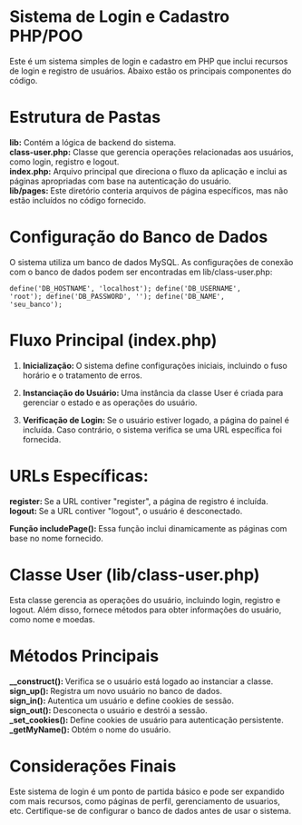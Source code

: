 # Sistema de Login e Cadastro PHP/POO
Este é um sistema simples de login e cadastro em PHP que inclui recursos de login e registro de usuários. Abaixo estão os principais componentes do código.

# Estrutura de Pastas
<strong>lib:</strong> Contém a lógica de backend do sistema.<br>
<strong>class-user.php:</strong> Classe que gerencia operações relacionadas aos usuários, como login, registro e logout.<br>
<strong>index.php:</strong> Arquivo principal que direciona o fluxo da aplicação e inclui as páginas apropriadas com base na autenticação do usuário.<br>
<strong>lib/pages: </strong>Este diretório conteria arquivos de página específicos, mas não estão incluídos no código fornecido.<br>

# Configuração do Banco de Dados
O sistema utiliza um banco de dados MySQL. As configurações de conexão com o banco de dados podem ser encontradas em lib/class-user.php:


<code>define('DB_HOSTNAME', 'localhost');
define('DB_USERNAME', 'root');
define('DB_PASSWORD', '');
define('DB_NAME', 'seu_banco');</code>


# Fluxo Principal (index.php)
1. <strong>Inicialização: </strong>O sistema define configurações iniciais, incluindo o fuso horário e o tratamento de erros.

2. <strong>Instanciação do Usuário: </strong>Uma instância da classe User é criada para gerenciar o estado e as operações do usuário.

3. <strong>Verificação de Login: </strong>Se o usuário estiver logado, a página do painel é incluída. Caso contrário, o sistema verifica se uma URL específica foi fornecida.

# URLs Específicas:

<strong>register: </strong>Se a URL contiver "register", a página de registro é incluída.<br>
<strong>logout: </strong>Se a URL contiver "logout", o usuário é desconectado.<br>

<strong>Função includePage(): </strong>Essa função inclui dinamicamente as páginas com base no nome fornecido.

# Classe User (lib/class-user.php)
Esta classe gerencia as operações do usuário, incluindo login, registro e logout. Além disso, fornece métodos para obter informações do usuário, como nome e moedas.

# Métodos Principais
<strong>__construct(): </strong>Verifica se o usuário está logado ao instanciar a classe.<br>
<strong>sign_up(): </strong>Registra um novo usuário no banco de dados.<br>
<strong>sign_in(): </strong>Autentica um usuário e define cookies de sessão.<br>
<strong>sign_out(): </strong>Desconecta o usuário e destrói a sessão.<br>
<strong>_set_cookies(): </strong>Define cookies de usuário para autenticação persistente.<br>
<strong>_getMyName(): </strong>Obtém o nome do usuário.<br>

# Considerações Finais
Este sistema de login é um ponto de partida básico e pode ser expandido com mais recursos, como páginas de perfil, gerenciamento de usuarios, etc. Certifique-se de configurar o banco de dados antes de usar o sistema.
